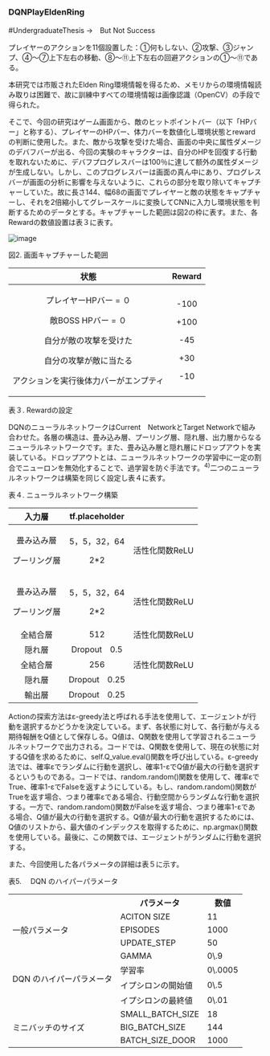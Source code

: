 ### DQNPlayEldenRing
#UndergraduateThesis  →　But  Not Success



プレイヤーのアクションを11個設置した：①何もしない、②攻撃、③ジャンプ、④～⑦上下左右の移動、⑧～⑪上下左右の回避アクションの①～⑪である。

本研究では市販されたElden Ring環境情報を得るため、メモリからの環境情報読み取りは困難で、故に訓練中すべての環境情報は画像認識（OpenCV）の手段で得られた。

そこで、今回の研究はゲーム画面から、敵のヒットポイントバー（以下「HPバー」と称する）、プレイヤーのHPバー、体力バーを数値化し環境状態とrewardの判断に使用した。また、敵から攻撃を受けた場合、画面の中央に属性ダメージのデバフバーが出る、今回の実験のキャラクターは、自分のHPを回復する行動を取れないために、デバフプログレスバーは100％に達して额外の属性ダメージが生成しない。しかし、このプログレスバーは画面の真ん中にあり、プログレスバーが画面の分析に影響を与えないように、これらの部分を取り除いてキャプチャーしていた。故に長さ144、幅68の画面でプレイヤーと敵の状態をキャプチャーし、それを2倍縮小してグレースケールに変換してCNNに入力し環境状態を判断するためのデータとする。キャプチャーした範囲は図2の枠に表す。また、各Rewardの数値設置は表３に表す。

![image](https://github.com/NkneMomoa/DQNPlayEldenRing/assets/65263314/48681a7d-dd7e-45ec-99c1-b2cc77975592)

図2. 画面キャプチャーした範囲


|状態|Reward |
| :-: | :-: |
|<p>プレイヤーHPバー = ０</p><p>敵BOSS HPバー = ０</p><p>自分が敵の攻撃を受けた</p><p>自分の攻撃が敵に当たる</p><p>アクションを実行後体力バーがエンプティ</p>|<p>-100</p><p>+100</p><p>-45</p><p>+30</p><p>-10</p>|

表３. Rewardの設定



DQNのニューラルネットワークはCurrent　NetworkとTarget Networkで組み合わせた。各層の構造は、畳み込み層、プーリング層、隠れ層、出力層からなるニューラルネットワークです。また、畳み込み層と隠れ層にドロップアウトを実装している。ドロップアウトとは、ニューラルネットワークの学習中に一定の割合でニューロンを無効化することで、過学習を防ぐ手法です。<sup>4)</sup>二つのニューラルネットワークは構築を同じく設定し表４に表す。

表４. ニューラルネットワーク構築

|入力層|tf.placeholder||
| :-: | :-: | :- |
|<p>畳み込み層</p><p>プーリング層</p>|<p>5，5，32，64</p><p>2\*2</p>|活性化関数ReLU|
|<p>畳み込み層</p><p>プーリング層</p>|<p>5，5，32，64</p><p>2\*2</p>|活性化関数ReLU|
|全結合層|512|活性化関数ReLU|
|隠れ層|Dropout　0.5||
|全結合層|256|活性化関数ReLU|
|隠れ層|Dropout　0.25||
|輸出層|Dropout　0.25||

Actionの探索方法はε-greedy法と呼ばれる手法を使用して、エージェントが行動を選択するかどうかを決定している。まず、各状態に対して、各行動が与える期待報酬をQ値として保存しる。Q値は、Q関数を使用して学習されるニューラルネットワークで出力される。コードでは、Q関数を使用して、現在の状態に対するQ値を求めるために、self.Q\_value.eval()関数を呼び出している。ε-greedy法では、確率εでランダムに行動を選択し、確率1-εでQ値が最大の行動を選択するというものである。コードでは、random.random()関数を使用して、確率εでTrue、確率1-εでFalseを返すようにしている。もし、random.random()関数がTrueを返す場合、つまり確率εである場合、行動空間からランダムな行動を選択する。一方で、random.random()関数がFalseを返す場合、つまり確率1-εである場合、Q値が最大の行動を選択する。Q値が最大の行動を選択するためには、Q値のリストから、最大値のインデックスを取得するために、np.argmax()関数を使用している。最後に、この関数では、エージェントがランダムに行動を選択する。

また、今回使用した各パラメータの詳細は表５に示す。



表5.　 DQN のハイパーパラメータ

<table><tr><th></th><th>パラメータ</th><th>数値</th></tr>
<tr><td rowspan="3">一般パラメータ</td><td>ACITON SIZE</td><td>11</td></tr>
<tr><td>EPISODES</td><td>1000</td></tr>
<tr><td>UPDATE_STEP</td><td>50</td></tr>
<tr><td rowspan="4">DQN のハイパーパラメータ</td><td>GAMMA</td><td>0\.9</td></tr>
<tr><td>学習率</td><td>0\.0005</td></tr>
<tr><td>イプシロンの開始値</td><td>0\.5</td></tr>
<tr><td>イプシロンの最終値</td><td>0\.01</td></tr>
<tr><td rowspan="3">ミニバッチのサイズ</td><td>SMALL_BATCH_SIZE</td><td>18</td></tr>
<tr><td>BIG_BATCH_SIZE</td><td>144</td></tr>
<tr><td>BATCH_SIZE_DOOR</td><td>1000</td></tr>
</table>
